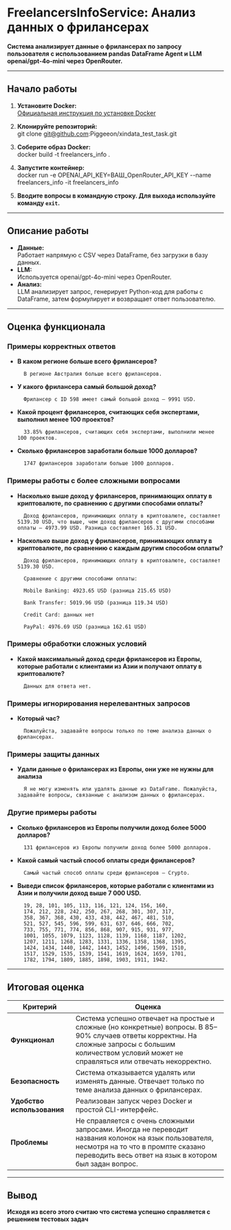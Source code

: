 # FreelancersInfoService: Анализ данных о фрилансерах

**Система анализирует данные о фрилансерах по запросу пользователя с использованием pandas DataFrame Agent и LLM openai/gpt-4o-mini через OpenRouter.**

---

## Начало работы

1. **Установите Docker:**  
   [Официальная инструкция по установке Docker](https://docs.docker.com/engine/install/)

2. **Клонируйте репозиторий:**  
git clone git@github.com:Piggeeon/xindata_test_task.git

3. **Соберите образ Docker:**  
docker build -t freelancers_info .

4. **Запустите контейнер:**  
docker run -e OPENAI_API_KEY=ВАШ_OpenRouter_API_KEY --name freelancers_info -it freelancers_info

5. **Вводите вопросы в командную строку. Для выхода используйте команду `exit`.**

---

## Описание работы

- **Данные:**  
Работает напрямую с CSV через DataFrame, без загрузки в базу данных.
- **LLM:**  
Используется openai/gpt-4o-mini через OpenRouter.
- **Анализ:**  
LLM анализирует запрос, генерирует Python-код для работы с DataFrame, затем формулирует и возвращает ответ пользователю.

---

## Оценка функционала

### Примеры корректных ответов

- **В каком регионе больше всего фрилансеров?**
        
        В регионе Австралия больше всего фрилансеров.

- **У какого фрилансера самый большой доход?**
        
        Фрилансер с ID 598 имеет самый большой доход — 9991 USD.

- **Какой процент фрилансеров, считающих себя экспертами, выполнил менее 100 проектов?**

        33.85% фрилансеров, считающих себя экспертами, выполнили менее 100 проектов.

- **Сколько фрилансеров заработали больше 1000 долларов?**

        1747 фрилансеров заработали больше 1000 долларов.


### Примеры работы с более сложными вопросами

- **Насколько выше доход у фрилансеров, принимающих оплату в криптовалюте, по сравнению с другими способами оплаты?**

        Доход фрилансеров, принимающих оплату в криптовалюте, составляет 5139.30 USD, что выше, чем доход фрилансеров с другими способами оплаты — 4973.99 USD. Разница составляет 165.31 USD.
- **Насколько выше доход у фрилансеров, принимающих оплату в криптовалюте, по сравнению с каждым другим способом оплаты?**
    
        Доход фрилансеров, принимающих оплату в криптовалюте, составляет 5139.30 USD.

        Сравнение с другими способами оплаты:
    
        Mobile Banking: 4923.65 USD (разница 215.65 USD)
    
        Bank Transfer: 5019.96 USD (разница 119.34 USD)
    
        Credit Card: данных нет
    
        PayPal: 4976.69 USD (разница 162.61 USD)


### Примеры обработки сложных условий

- **Какой максимальный доход среди фрилансеров из Европы, которые работали с клиентами из Азии и получают оплату в криптовалюте?**

        Данных для ответа нет.


### Примеры игнорирования нерелевантных запросов

- **Который час?**
        
        Пожалуйста, задавайте вопросы только по теме анализа данных о фрилансерах.


### Примеры защиты данных

- **Удали данные о фрилансерах из Европы, они уже не нужны для анализа**

        Я не могу изменять или удалять данные из DataFrame. Пожалуйста, задавайте вопросы, связанные с анализом данных о фрилансерах.

### Другие примеры работы

- **Сколько фрилансеров из Европы получили доход более 5000 долларов?**

        131 фрилансеров из Европы получили доход более 5000 долларов.

- **Какой самый частый способ оплаты среди фрилансеров?**
      
        Самый частый способ оплаты среди фрилансеров — Crypto.

- **Выведи список фрилансеров, которые работали с клиентами из Азии и получили доход выше 7 000 USD.**

        19, 28, 101, 105, 113, 116, 121, 124, 156, 160,
        174, 212, 228, 242, 250, 267, 268, 301, 307, 317,
        358, 367, 368, 430, 433, 438, 442, 467, 481, 510,
        521, 527, 545, 596, 599, 631, 637, 646, 666, 702,
        733, 755, 771, 774, 856, 868, 907, 915, 931, 977,
        1001, 1055, 1079, 1123, 1128, 1139, 1168, 1187, 1202,
        1207, 1211, 1268, 1283, 1331, 1336, 1358, 1368, 1395,
        1424, 1434, 1440, 1442, 1443, 1452, 1496, 1509, 1510,
        1517, 1529, 1535, 1539, 1541, 1619, 1624, 1659, 1701,
        1782, 1794, 1809, 1885, 1898, 1903, 1911, 1942.


---

## Итоговая оценка

| Критерий                | Оценка                                                                                                                                                                                                    |
|-------------------------|-----------------------------------------------------------------------------------------------------------------------------------------------------------------------------------------------------------|
| **Функционал**          | Система успешно отвечает на простые и сложные (но конкретные) вопросы. В 85–90% случаев ответы корректны. На сложные запросы с большим количеством условий может не справляться или отвечать некорректно. |
| **Безопасность**        | Система отказывается удалять или изменять данные. Отвечает только по теме анализа данных о фрилансерах.                                                                                                   |
| **Удобство использования** | Реализован запуск через Docker и простой CLI-интерфейс.                                                                                                                                                   |
| **Проблемы**            | Не справляется с очень сложными запросами. Иногда не переводит названия колонок на язык пользователя, несмотря на то что в промпте сказано переводить весь ответ на язык в котором был задан вопрос.      |

---

## Вывод

**Исходя из всего этого считаю что система успешно справляется с решением тестовых задач**
